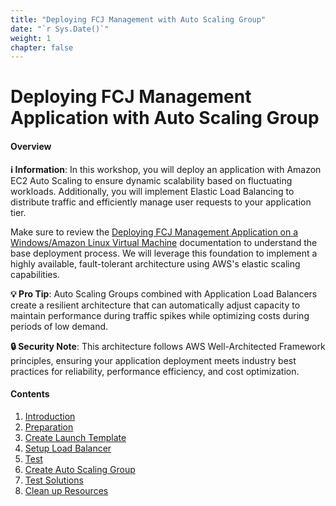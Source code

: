 ```yaml
---
title: "Deploying FCJ Management with Auto Scaling Group"
date: "`r Sys.Date()`"
weight: 1
chapter: false
---
```


# Deploying FCJ Management Application with Auto Scaling Group

#### Overview

**ℹ️ Information**: In this workshop, you will deploy an application with Amazon EC2 Auto Scaling to ensure dynamic scalability based on fluctuating workloads. Additionally, you will implement Elastic Load Balancing to distribute traffic and efficiently manage user requests to your application tier.

Make sure to review the [Deploying FCJ Management Application on a Windows/Amazon Linux Virtual Machine](https://000004.awsstudygroup.com/) documentation to understand the base deployment process. We will leverage this foundation to implement a highly available, fault-tolerant architecture using AWS's elastic scaling capabilities.

**💡 Pro Tip**: Auto Scaling Groups combined with Application Load Balancers create a resilient architecture that can automatically adjust capacity to maintain performance during traffic spikes while optimizing costs during periods of low demand.

**🔒 Security Note**: This architecture follows AWS Well-Architected Framework principles, ensuring your application deployment meets industry best practices for reliability, performance efficiency, and cost optimization.

#### Contents

1. [Introduction](1-introduction/)
2. [Preparation](2-preparation/)
3. [Create Launch Template](3-create-launch-template/)
4. [Setup Load Balancer](4-setup-load-balancer/)
5. [Test](5-test/)
6. [Create Auto Scaling Group](6-create-auto-scaling-group/)
7. [Test Solutions](7-test-solutions/)
8. [Clean up Resources](8-cleanup/)
